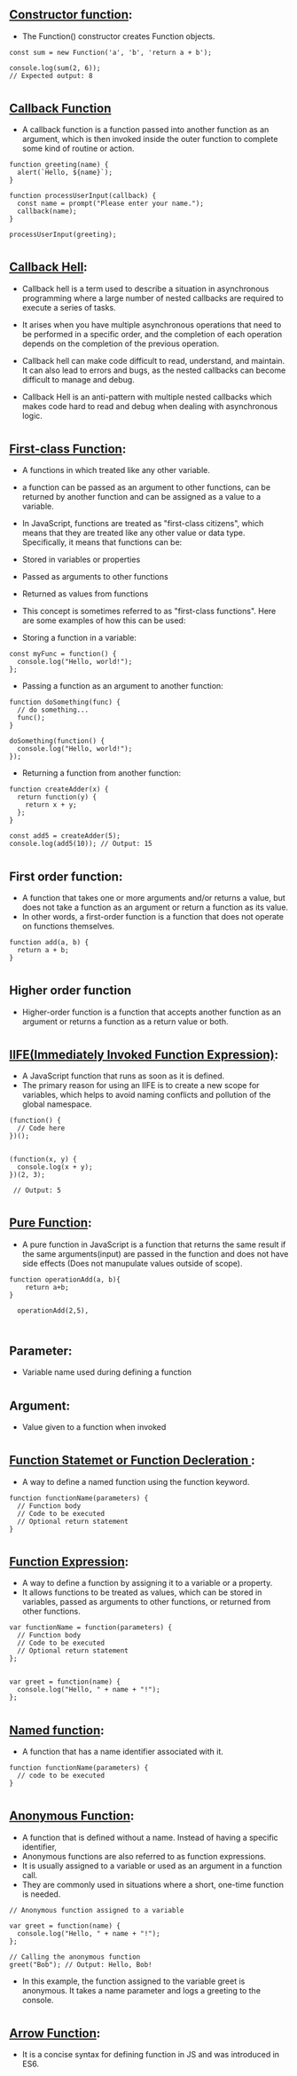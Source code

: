 
#
## [Constructor function](https://developer.mozilla.org/en-US/docs/Web/JavaScript/Reference/Global_Objects/Function/Function):
* The Function() constructor creates Function objects.
```
const sum = new Function('a', 'b', 'return a + b');

console.log(sum(2, 6));
// Expected output: 8
```

#
## [Callback Function](https://developer.mozilla.org/en-US/docs/Glossary/Callback_function)
* A callback function is a function passed into another function as an argument, which is then invoked inside the outer function to complete some kind of routine or action.


```
function greeting(name) {
  alert(`Hello, ${name}`);
}

function processUserInput(callback) {
  const name = prompt("Please enter your name.");
  callback(name);
}

processUserInput(greeting);

```

#
## [Callback Hell]():
* Callback hell is a term used to describe a situation in asynchronous programming where a large number of nested callbacks are required to execute a series of tasks. 
* It arises when you have multiple asynchronous operations that need to be performed in a specific order, and the completion of each operation depends on the completion of the previous operation.

* Callback hell can make code difficult to read, understand, and maintain. It can also lead to errors and bugs, as the nested callbacks can become difficult to manage and debug.
* Callback Hell is an anti-pattern with multiple nested callbacks which makes code hard to read and debug when dealing with asynchronous logic. 


#
## [First-class Function](https://developer.mozilla.org/en-US/docs/Glossary/First-class_Function): 
* A functions in which treated like any other variable.
* a function can be passed as an argument to other functions, can be returned by another function and can be assigned as a value to a variable.

* In JavaScript, functions are treated as "first-class citizens", which means that they are treated like any other value or data type. Specifically, it means that functions can be:
 

* Stored in variables or properties
* Passed as arguments to other functions
* Returned as values from functions
* This concept is sometimes referred to as "first-class functions". Here are some examples of how this can be used:

* Storing a function in a variable:
```
const myFunc = function() {
  console.log("Hello, world!");
};

```
* Passing a function as an argument to another function:
```
function doSomething(func) {
  // do something...
  func();
}

doSomething(function() {
  console.log("Hello, world!");
});

```
* Returning a function from another function:
```
function createAdder(x) {
  return function(y) {
    return x + y;
  };
}

const add5 = createAdder(5);
console.log(add5(10)); // Output: 15

```
#
## First order function:
* A function that takes one or more arguments and/or returns a value, but does not take a function as an argument or return a function as its value. 
* In other words, a first-order function is a function that does not operate on functions themselves.
```
function add(a, b) {
  return a + b;
}

```

#
## Higher order function
* Higher-order function is a function that accepts another function as an argument or returns a function as a return value or both.

#
## [IIFE(Immediately Invoked Function Expression)](https://developer.mozilla.org/en-US/docs/Glossary/IIFE):
* A JavaScript function that runs as soon as it is defined.
* The primary reason for using an IIFE is to create a new scope for variables, which helps to avoid naming conflicts and pollution of the global namespace.

```
(function() {
  // Code here
})();


(function(x, y) {
  console.log(x + y);
})(2, 3);

 // Output: 5

```

#
## [Pure Function](https://www.scaler.com/topics/pure-function-in-javascript/):
* A pure function in JavaScript is a function that returns the same result if the same arguments(input) are passed in the function and does not have side effects (Does not manupulate values outside of scope).
```
function operationAdd(a, b){ 
    return a+b;
}

  operationAdd(2,5),
  
```
#
## Parameter:
* Variable name used during defining a function

#
## Argument:
* Value given to a function when invoked

#
## [Function Statemet or Function Decleration ]():
* A way to define a named function using the function keyword.
```
function functionName(parameters) {
  // Function body
  // Code to be executed
  // Optional return statement
}

```

#
## [Function Expression]():

*  A way to define a function by assigning it to a variable or a property. 
* It allows functions to be treated as values, which can be stored in variables, passed as arguments to other functions, or returned from other functions.

```
var functionName = function(parameters) {
  // Function body
  // Code to be executed
  // Optional return statement
};


var greet = function(name) {
  console.log("Hello, " + name + "!");
};

```

#
## [Named function]():
* A function that has a name identifier associated with it.

```
function functionName(parameters) {
  // code to be executed
}
```

#
## [Anonymous Function]():
* A function that is defined without a name. Instead of having a specific identifier,
*  Anonymous functions are also referred to as function expressions.
* It is usually assigned to a variable or used as an argument in a function call.
* They are commonly used in situations where a short, one-time function is needed.

```
// Anonymous function assigned to a variable

var greet = function(name) {
  console.log("Hello, " + name + "!");
};

// Calling the anonymous function
greet("Bob"); // Output: Hello, Bob!

```
* In this example, the function assigned to the variable greet is anonymous. It takes a name parameter and logs a greeting to the console.

#
## [Arrow Function]():
* It is a concise syntax for defining function in JS and was introduced in ES6.
